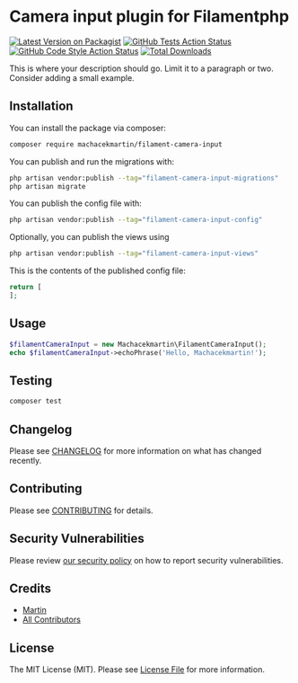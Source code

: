 # Camera input plugin for Filamentphp

[![Latest Version on Packagist](https://img.shields.io/packagist/v/machacekmartin/filament-camera-input.svg?style=flat-square)](https://packagist.org/packages/machacekmartin/filament-camera-input)
[![GitHub Tests Action Status](https://img.shields.io/github/actions/workflow/status/machacekmartin/filament-camera-input/run-tests.yml?branch=main&label=tests&style=flat-square)](https://github.com/machacekmartin/filament-camera-input/actions?query=workflow%3Arun-tests+branch%3Amain)
[![GitHub Code Style Action Status](https://img.shields.io/github/actions/workflow/status/machacekmartin/filament-camera-input/fix-php-code-style-issues.yml?branch=main&label=code%20style&style=flat-square)](https://github.com/machacekmartin/filament-camera-input/actions?query=workflow%3A"Fix+PHP+code+style+issues"+branch%3Amain)
[![Total Downloads](https://img.shields.io/packagist/dt/machacekmartin/filament-camera-input.svg?style=flat-square)](https://packagist.org/packages/machacekmartin/filament-camera-input)



This is where your description should go. Limit it to a paragraph or two. Consider adding a small example.

## Installation

You can install the package via composer:

```bash
composer require machacekmartin/filament-camera-input
```

You can publish and run the migrations with:

```bash
php artisan vendor:publish --tag="filament-camera-input-migrations"
php artisan migrate
```

You can publish the config file with:

```bash
php artisan vendor:publish --tag="filament-camera-input-config"
```

Optionally, you can publish the views using

```bash
php artisan vendor:publish --tag="filament-camera-input-views"
```

This is the contents of the published config file:

```php
return [
];
```

## Usage

```php
$filamentCameraInput = new Machacekmartin\FilamentCameraInput();
echo $filamentCameraInput->echoPhrase('Hello, Machacekmartin!');
```

## Testing

```bash
composer test
```

## Changelog

Please see [CHANGELOG](CHANGELOG.md) for more information on what has changed recently.

## Contributing

Please see [CONTRIBUTING](.github/CONTRIBUTING.md) for details.

## Security Vulnerabilities

Please review [our security policy](../../security/policy) on how to report security vulnerabilities.

## Credits

- [Martin](https://github.com/machacekmartin)
- [All Contributors](../../contributors)

## License

The MIT License (MIT). Please see [License File](LICENSE.md) for more information.
